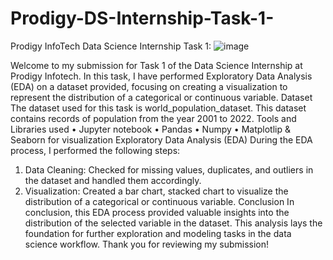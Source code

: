 # Prodigy-DS-Internship-Task-1-
Prodigy InfoTech Data Science Internship Task 1:
![image](https://github.com/user-attachments/assets/2b4be00d-2ff3-47f8-b0ab-bcf6e6355ad5)

Welcome to my submission for Task 1 of the Data Science Internship at Prodigy Infotech. In this task, I have performed Exploratory Data Analysis (EDA) on a dataset provided, focusing on creating a visualization to represent the distribution of a categorical or continuous variable.
Dataset
The dataset used for this task is world_population_dataset. This dataset contains records of population from the year 2001 to 2022.
Tools and Libraries used
•	Jupyter notebook
•	Pandas
•	Numpy
•	Matplotlip & Seaborn for visualization
Exploratory Data Analysis (EDA)
During the EDA process, I performed the following steps:
1.	Data Cleaning: Checked for missing values, duplicates, and outliers in the dataset and handled them accordingly.
2.	Visualization: Created a bar chart, stacked chart to visualize the distribution of a categorical or continuous variable.
Conclusion
In conclusion, this EDA process provided valuable insights into the distribution of the selected variable in the dataset. This analysis lays the foundation for further exploration and modeling tasks in the data science workflow.
Thank you for reviewing my submission!

